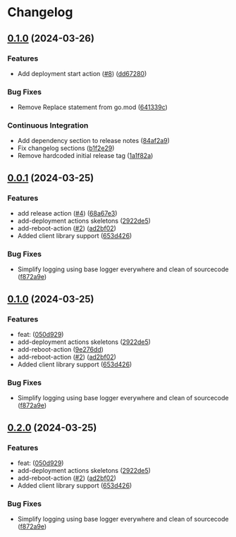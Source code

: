 # Changelog

## [0.1.0](https://github.com/nuvlaedge/nuvlaedge-go/compare/v0.0.1...v0.1.0) (2024-03-26)


### Features

* Add deployment start action ([#8](https://github.com/nuvlaedge/nuvlaedge-go/issues/8)) ([dd67280](https://github.com/nuvlaedge/nuvlaedge-go/commit/dd672802a653b34ff06c4f66e70f8d3abec9b2c8))


### Bug Fixes

* Remove Replace statement from go.mod ([641339c](https://github.com/nuvlaedge/nuvlaedge-go/commit/641339c38e0d469f71d1b5368568ebcc153e1bd8))


### Continuous Integration

* Add dependency section to release notes ([84af2a9](https://github.com/nuvlaedge/nuvlaedge-go/commit/84af2a9e68eb279e12cad57bd6a16fab33b1a9ac))
* Fix changelog sections ([b1f2e29](https://github.com/nuvlaedge/nuvlaedge-go/commit/b1f2e2991b21b000a7182e71b94a18010b5b5e58))
* Remove hardcoded initial release tag ([1a1f82a](https://github.com/nuvlaedge/nuvlaedge-go/commit/1a1f82a1311aff10b7797bb5a105b217534491b1))

## [0.0.1](https://github.com/nuvlaedge/nuvlaedge-go/compare/v0.0.1...v0.0.1) (2024-03-25)


### Features

* add release action ([#4](https://github.com/nuvlaedge/nuvlaedge-go/issues/4)) ([68a67e3](https://github.com/nuvlaedge/nuvlaedge-go/commit/68a67e3752eaaeb7f2f625dd8f7b37f05855688e))
* add-deployment actions skeletons ([2922de5](https://github.com/nuvlaedge/nuvlaedge-go/commit/2922de5e328fc163f009b0aaa674c192b7b1986b))
* add-reboot-action ([#2](https://github.com/nuvlaedge/nuvlaedge-go/issues/2)) ([ad2bf02](https://github.com/nuvlaedge/nuvlaedge-go/commit/ad2bf022370c54ef1d898cd9ae8bd3e72b036213))
* Added client library support ([653d426](https://github.com/nuvlaedge/nuvlaedge-go/commit/653d426cf95a76132d6150fbce95b77e79cfc542))


### Bug Fixes

* Simplify logging using base logger everywhere and clean of sourcecode ([f872a9e](https://github.com/nuvlaedge/nuvlaedge-go/commit/f872a9e23bf42bf9be5cd6403b84e9b710b7eac8))

## [0.1.0](https://github.com/nuvlaedge/nuvlaedge-go/compare/v0.0.1...v0.1.0) (2024-03-25)


### Features

* feat:  ([050d929](https://github.com/nuvlaedge/nuvlaedge-go/commit/050d92984f6c63c4976e157d2daf68f0908fbd8a))
* add-deployment actions skeletons ([2922de5](https://github.com/nuvlaedge/nuvlaedge-go/commit/2922de5e328fc163f009b0aaa674c192b7b1986b))
* add-reboot-action ([9e276dd](https://github.com/nuvlaedge/nuvlaedge-go/commit/9e276dd42e34bd4055cdc8057d2aa89b3ccd9fb0))
* add-reboot-action ([#2](https://github.com/nuvlaedge/nuvlaedge-go/issues/2)) ([ad2bf02](https://github.com/nuvlaedge/nuvlaedge-go/commit/ad2bf022370c54ef1d898cd9ae8bd3e72b036213))
* Added client library support ([653d426](https://github.com/nuvlaedge/nuvlaedge-go/commit/653d426cf95a76132d6150fbce95b77e79cfc542))


### Bug Fixes

* Simplify logging using base logger everywhere and clean of sourcecode ([f872a9e](https://github.com/nuvlaedge/nuvlaedge-go/commit/f872a9e23bf42bf9be5cd6403b84e9b710b7eac8))

## [0.2.0](https://github.com/nuvlaedge/nuvlaedge-go/compare/v0.1.0...v0.2.0) (2024-03-25)


### Features

* feat:  ([050d929](https://github.com/nuvlaedge/nuvlaedge-go/commit/050d92984f6c63c4976e157d2daf68f0908fbd8a))
* add-deployment actions skeletons ([2922de5](https://github.com/nuvlaedge/nuvlaedge-go/commit/2922de5e328fc163f009b0aaa674c192b7b1986b))
* add-reboot-action ([#2](https://github.com/nuvlaedge/nuvlaedge-go/issues/2)) ([ad2bf02](https://github.com/nuvlaedge/nuvlaedge-go/commit/ad2bf022370c54ef1d898cd9ae8bd3e72b036213))
* Added client library support ([653d426](https://github.com/nuvlaedge/nuvlaedge-go/commit/653d426cf95a76132d6150fbce95b77e79cfc542))


### Bug Fixes

* Simplify logging using base logger everywhere and clean of sourcecode ([f872a9e](https://github.com/nuvlaedge/nuvlaedge-go/commit/f872a9e23bf42bf9be5cd6403b84e9b710b7eac8))
